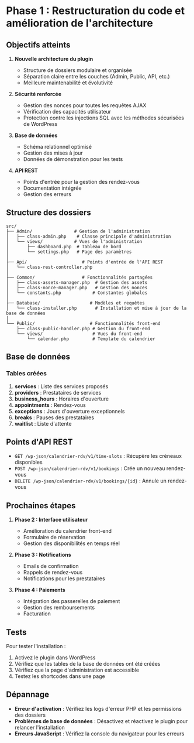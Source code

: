 # Phase 1 : Restructuration du code et amélioration de l'architecture

## Objectifs atteints

1. **Nouvelle architecture du plugin**
   - Structure de dossiers modulaire et organisée
   - Séparation claire entre les couches (Admin, Public, API, etc.)
   - Meilleure maintenabilité et évolutivité

2. **Sécurité renforcée**
   - Gestion des nonces pour toutes les requêtes AJAX
   - Vérification des capacités utilisateur
   - Protection contre les injections SQL avec les méthodes sécurisées de WordPress

3. **Base de données**
   - Schéma relationnel optimisé
   - Gestion des mises à jour
   - Données de démonstration pour les tests

4. **API REST**
   - Points d'entrée pour la gestion des rendez-vous
   - Documentation intégrée
   - Gestion des erreurs

## Structure des dossiers

```
src/
├── Admin/                # Gestion de l'administration
│   ├── class-admin.php    # Classe principale d'administration
│   └── views/            # Vues de l'administration
│       ├── dashboard.php  # Tableau de bord
│       └── settings.php   # Page des paramètres
│
├── Api/                     # Points d'entrée de l'API REST
│   └── class-rest-controller.php
│
├── Common/                  # Fonctionnalités partagées
│   ├── class-assets-manager.php  # Gestion des assets
│   ├── class-nonce-manager.php   # Gestion des nonces
│   └── constants.php            # Constantes globales
│
├── Database/                   # Modèles et requêtes
│   └── class-installer.php       # Installation et mise à jour de la base de données
│
└── Public/                     # Fonctionnalités front-end
    ├── class-public-handler.php # Gestion du front-end
    └── views/                   # Vues du front-end
        └── calendar.php         # Template du calendrier
```

## Base de données

### Tables créées

1. **services** : Liste des services proposés
2. **providers** : Prestataires de services
3. **business_hours** : Horaires d'ouverture
4. **appointments** : Rendez-vous
5. **exceptions** : Jours d'ouverture exceptionnels
6. **breaks** : Pauses des prestataires
7. **waitlist** : Liste d'attente

## Points d'API REST

- `GET /wp-json/calendrier-rdv/v1/time-slots` : Récupère les créneaux disponibles
- `POST /wp-json/calendrier-rdv/v1/bookings` : Crée un nouveau rendez-vous
- `DELETE /wp-json/calendrier-rdv/v1/bookings/{id}` : Annule un rendez-vous

## Prochaines étapes

1. **Phase 2 : Interface utilisateur**
   - Amélioration du calendrier front-end
   - Formulaire de réservation
   - Gestion des disponibilités en temps réel

2. **Phase 3 : Notifications**
   - Emails de confirmation
   - Rappels de rendez-vous
   - Notifications pour les prestataires

3. **Phase 4 : Paiements**
   - Intégration des passerelles de paiement
   - Gestion des remboursements
   - Facturation

## Tests

Pour tester l'installation :

1. Activez le plugin dans WordPress
2. Vérifiez que les tables de la base de données ont été créées
3. Vérifiez que la page d'administration est accessible
4. Testez les shortcodes dans une page

## Dépannage

- **Erreur d'activation** : Vérifiez les logs d'erreur PHP et les permissions des dossiers
- **Problèmes de base de données** : Désactivez et réactivez le plugin pour relancer l'installation
- **Erreurs JavaScript** : Vérifiez la console du navigateur pour les erreurs

